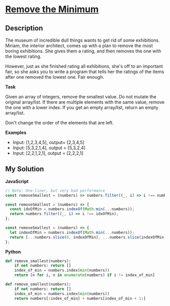# [Remove the Minimum](https://www.codewars.com/kata/563cf89eb4747c5fb100001b)

## Description

The museum of incredible dull things wants to get rid of some exhibitions. Miriam, the interior architect, comes up with a plan to remove the most boring exhibitions. She gives them a rating, and then removes the one with the lowest rating.

However, just as she finished rating all exhibitions, she's off to an important fair, so she asks you to write a program that tells her the ratings of the items after one removed the lowest one. Fair enough.

**Task**

Given an array of integers, remove the smallest value. Do not mutate the original array/list. If there are multiple elements with the same value, remove the one with a lower index. If you get an empty array/list, return an empty array/list.

Don't change the order of the elements that are left.

**Examples**

- Input: [1,2,3,4,5], output= [2,3,4,5]
- Input: [5,3,2,1,4], output = [5,3,2,4]
- Input: [2,2,1,2,1], output = [2,2,2,1]

## My Solution

**JavaScript**

```js
// Note: One-liner, but very bad performance
const removeSmallest = (numbers) => numbers.filter((_, i) => i !== numbers.indexOf(Math.min(...numbers)));
```

```js
const removeSmallest = (numbers) => {
  const idxOfMin = numbers.indexOf(Math.min(...numbers));
  return numbers.filter((_, i) => i !== idxOfMin);
};
```

```js
const removeSmallest = (numbers) => {
  let indexOfMin = numbers.indexOf(Math.min(...numbers));
  return [...numbers.slice(0, indexOfMin), ...numbers.slice(indexOfMin + 1)];
};
```

**Python**

```py
def remove_smallest(numbers):
    if not numbers: return []
    index_of_min = numbers.index(min(numbers))
    return [n for i, n in enumerate(numbers) if i != index_of_min]
```

```py
def remove_smallest(numbers):
    if not numbers: return []
    index_of_min = numbers.index(min(numbers))
    return numbers[:index_of_min] + numbers[index_of_min + 1:]
```
